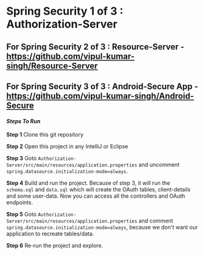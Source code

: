 # Spring Security 1 of 3 : Authorization-Server
## For Spring Security 2 of 3 : Resource-Server - https://github.com/vipul-kumar-singh/Resource-Server
## For Spring Security 3 of 3 : Android-Secure App - https://github.com/vipul-kumar-singh/Android-Secure

#### _Steps To Run_

**Step 1** Clone this git repository

**Step 2** Open this project in any IntelliJ or Eclipse

**Step 3** Goto `Authorization-Server/src/main/resources/application.properties` and uncomment `spring.datasource.initialization-mode=always`.

**Step 4** Build and run the project.
Because of step 3, it will run the `schema.sql` and `data.sql` which will create the OAuth tables, client-details and some user-data.
Now you can access all the controllers and OAuth endpoints.

**Step 5** Goto `Authorization-Server/src/main/resources/application.properties` and comment `spring.datasource.initialization-mode=always`,
because we don't want our application to recreate tables/data.

**Step 6** Re-run the project and explore.
